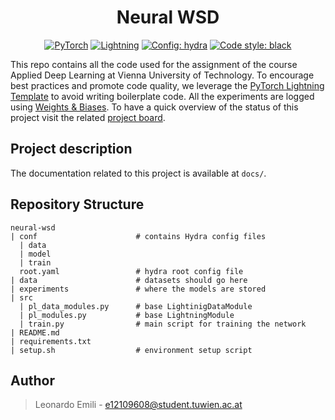 <h1 align="center">
  Neural WSD
</h1>

<p align="center">
  <a href="https://pytorch.org/get-started/locally/"><img alt="PyTorch" src="https://img.shields.io/badge/PyTorch-orange?style=for-the-badge&logo=pytorch"></a>
  <a href="https://pytorchlightning.ai/"><img alt="Lightning" src="https://img.shields.io/badge/-Lightning-blueviolet?style=for-the-badge"></a>
  <a href="https://hydra.cc/"><img alt="Config: hydra" src="https://img.shields.io/badge/config-hydra-blue?style=for-the-badge"></a>
  <a href="https://black.readthedocs.io/en/stable/"><img alt="Code style: black" src="https://img.shields.io/badge/code%20style-black-black.svg?style=for-the-badge"></a>
</p>

This repo contains all the code used for the assignment of the course Applied Deep Learning at Vienna University of Technology. To encourage best practices and promote code quality, we leverage the [PyTorch Lightning Template](https://github.com/edobobo/p-lightning-template) to avoid writing boilerplate code. All the experiments are logged using [Weights & Biases](https://wandb.ai/site). To have a quick overview of the status of this project visit the related [project board](https://github.com/LeonardoEmili/neural-wsd/projects/1).

## Project description
The documentation related to this project is available at `docs/`.

## Repository Structure
```
neural-wsd
| conf                      # contains Hydra config files
  | data
  | model
  | train
  root.yaml                 # hydra root config file
| data                      # datasets should go here
| experiments               # where the models are stored
| src
  | pl_data_modules.py      # base LightinigDataModule
  | pl_modules.py           # base LightningModule
  | train.py                # main script for training the network
| README.md
| requirements.txt
| setup.sh                  # environment setup script 
```

## Author
> Leonardo Emili - e12109608@student.tuwien.ac.at

